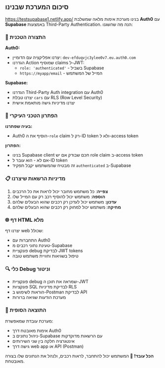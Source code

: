 ## סיכום המערכת שבנינו
https://testsupabase1.netlify.app/
בנינו מערכת אימות מלאה שמשלבת **Auth0** עם **Supabase** באמצעות Third-Party Authentication. הנה מה שהשגנו:

### 🔧 **התצורה הטכנית**

**Auth0:**
- יצרנו אפליקציה עם הדומיין: `dev-efduqvjc3ylee0v7.eu.auth0.com`
- הגדרנו Action שמוסיף claims ל-JWT:
  - `role: 'authenticated'` - בשביל Supabase
  - `https://myapp/email` - המייל של המשתמש

**Supabase:**
- הגדרנו Third-Party Auth integration עם Auth0
- יצרנו טבלת `cars` עם RLS (Row Level Security)
- יצרנו מדיניות גישה מותאמת אישית

### 🎯 **הפתרון הטכני העיקרי**

**בעיה שפתרנו:**
- Auth0 הוסיף את ה-`role` claim רק ל-ID token ולא ל-access token

**הפתרון:**
- בנינו Supabase client חכם שבודק אם יש role claim ב-access token
- אם לא - הוא עובר ל-ID token
- זה מבטיח שהמשתמש יקבל תפקיד `authenticated` ב-Supabase

### 📋 **מדיניות הרשאות שיצרנו**

1. **צפייה**: כל משתמש מחובר יכול לראות את כל הרכבים
2. **הוספה**: משתמש יכול להוסיף רכב רק עם המייל שלו
3. **עדכון**: משתמש יכול לעדכן רק רכבים שהוא הבעלים שלהם
4. **מחיקה**: משתמש יכול למחוק רק רכבים שהוא הבעלים שלהם

### 🌐 **דף HTML מלא**

יצרנו דף web שכולל:
- התחברות עם Auth0
- טעינת נתוני רכבים מ-Supabase
- פונקציית debug לבדיקת JWT tokens
- טיפול בשגיאות וחוויית משתמש טובה

### 🔍 **כלי Debug וניטור**

- פונקציית debug שמראה את תוכן ה-JWT
- פונקציות SQL לבדיקת מדיניות RLS
- הוראות לשימוש ב-Postman לבדיקת API
- מערכת הודעות שגיאה ברורות

### 🚀 **התוצאה הסופית**

מערכת עובדת שמאפשרת:
- אימות מאובטח דרך Auth0
- ניהול נתונים ב-Supabase עם הרשאות מדוקדקות
- אינטגרציה חלקה בין שני השירותים
- גישה דרך web app או API (Postman)

**הכל עובד!** 🎉 המשתמש יכול להתחבר, לראות רכבים, ולנהל את הנתונים שלו בצורה מאובטחת.
